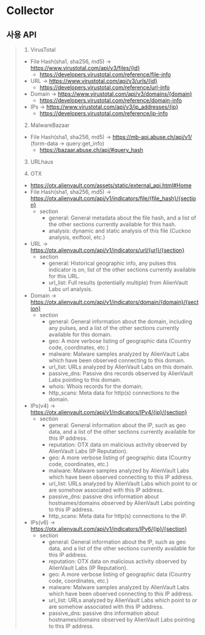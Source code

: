 Collector
===

사용 API
---

>1. VirusTotal
> + File Hash(sha1, sha256, md5) -> https://www.virustotal.com/api/v3/files/{id}
>     + https://developers.virustotal.com/reference/file-info
> + URL -> https://www.virustotal.com/api/v3/urls/{id}
>     + https://developers.virustotal.com/reference/url-info
> + Domain -> https://www.virustotal.com/api/v3/domains/{domain}
>     + https://developers.virustotal.com/reference/domain-info
> + IPs -> https://www.virustotal.com/api/v3/ip_addresses/{ip}
>     + https://developers.virustotal.com/reference/ip-info
>
> 2. MalwareBazaar
> + File Hash(sha1, sha256, md5) -> https://mb-api.abuse.ch/api/v1/ (form-data -> query:get_info)
>     + https://bazaar.abuse.ch/api/#query_hash
>
> 3. URLhaus
>
> 4. OTX
> + https://otx.alienvault.com/assets/static/external_api.html#Home
> + File Hash(sha1, sha256, md5) -> https://otx.alienvault.com/api/v1/indicators/file/{file_hash}/{section}
>    + section
>         + general: General metadata about the file hash, and a list of the other sections currently available for this hash.
>         + analysis: dynamic and static analysis of this file (Cuckoo analysis, exiftool, etc.)
> + URL -> https://otx.alienvault.com/api/v1/indicators/url/{url}/{section}
>     + section
>         + general: Historical geographic info, any pulses this indicator is on, list of the other sections currently available for this URL.
>         + url_list: Full results (potentially multiple) from AlienVault Labs url analysis.
> + Domain -> https://otx.alienvault.com/api/v1/indicators/domain/{domain}/{section}
>     + section
>         + general: General information about the domain, including any pulses, and a list of the other sections currently available for this domain.
>         + geo: A more verbose listing of geographic data (Country code, coordinates, etc.)
>         + malware: Malware samples analyzed by AlienVault Labs which have been observed connecting to this domain.
>         + url_list: URLs analyzed by AlienVault Labs on this domain.
>         + passive_dns: Passive dns records observed by AlienVault Labs pointing to this domain.
>         + whois: Whois records for the domain.
>         + http_scans: Meta data for http(s) connections to the domain.
> + IPs(v4) -> https://otx.alienvault.com/api/v1/indicators/IPv4/{ip}/{section}
>     + section
>         + general: General information about the IP, such as geo data, and a list of the other sections currently available for this IP address.
>         + reputation: OTX data on malicious activity observed by AlienVault Labs (IP Reputation).
>         + geo: A more verbose listing of geographic data (Country code, coordinates, etc.)
>         + malware: Malware samples analyzed by AlienVault Labs which have been observed connecting to this IP address.
>         + url_list: URLs analyzed by AlienVault Labs which point to or are somehow associated with this IP address.
>         + passive_dns: passive dns information about hostnames/domains observed by AlienVault Labs pointing to this IP address.
>         + http_scans: Meta data for http(s) connections to the IP.
> + IPs(v6) -> https://otx.alienvault.com/api/v1/indicators/IPv6/{ip}/{section}
>     + section
>         + general: General information about the IP, such as geo data, and a list of the other sections currently available for this IP address.
>         + reputation: OTX data on malicious activity observed by AlienVault Labs (IP Reputation).
>         + geo: A more verbose listing of geographic data (Country code, coordinates, etc.)
>         + malware: Malware samples analyzed by AlienVault Labs which have been observed connecting to this IP address.
>         + url_list: URLs analyzed by AlienVault Labs which point to or are somehow associated with this IP address.
>         + passive_dns: passive dns information about hostnames/domains observed by AlienVault Labs pointing to this IP address.



